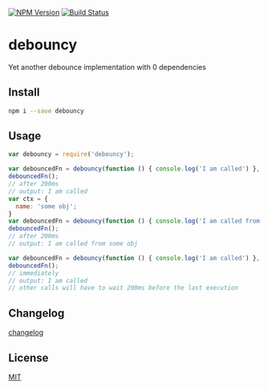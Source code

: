[![NPM Version](http://img.shields.io/npm/v/debouncy.svg?style=flat)](https://npmjs.org/package/debouncy)
[![Build Status](http://img.shields.io/travis/royriojas/debouncy.svg?style=flat)](https://travis-ci.org/royriojas/debouncy)

# debouncy
Yet another debounce implementation with 0 dependencies

## Install

```bash
npm i --save debouncy
```

## Usage

```javascript
var debouncy = require('debouncy');

var debouncedFn = debouncy(function () { console.log('I am called') }, 200);
debouncedFn();
// after 200ms
// output: I am called
var ctx = {
  name: 'some obj';
}
var debouncedFn = debouncy(function () { console.log('I am called from', this.name) }, 200, ctx);
debouncedFn();
// after 200ms
// output: I am called from some obj

var debouncedFn = debouncy(function () { console.log('I am called') }, 200, null, true /*immediate*/);
debouncedFn();
// immediately
// output: I am called
// other calls will have to wait 200ms before the last execution
```

## Changelog
[changelog](./changelog.md)

## License
[MIT](./LICENSE)
